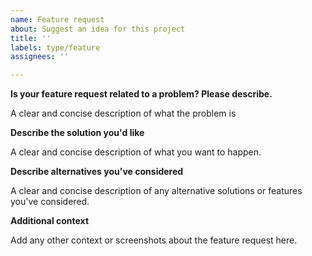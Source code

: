 ```yaml
---
name: Feature request
about: Suggest an idea for this project
title: ''
labels: type/feature
assignees: ''

---
```


**Is your feature request related to a problem? Please describe.**

A clear and concise description of what the problem is

**Describe the solution you'd like**

A clear and concise description of what you want to happen.

**Describe alternatives you've considered**

A clear and concise description of any alternative solutions or features you've considered.

**Additional context**

Add any other context or screenshots about the feature request here.
